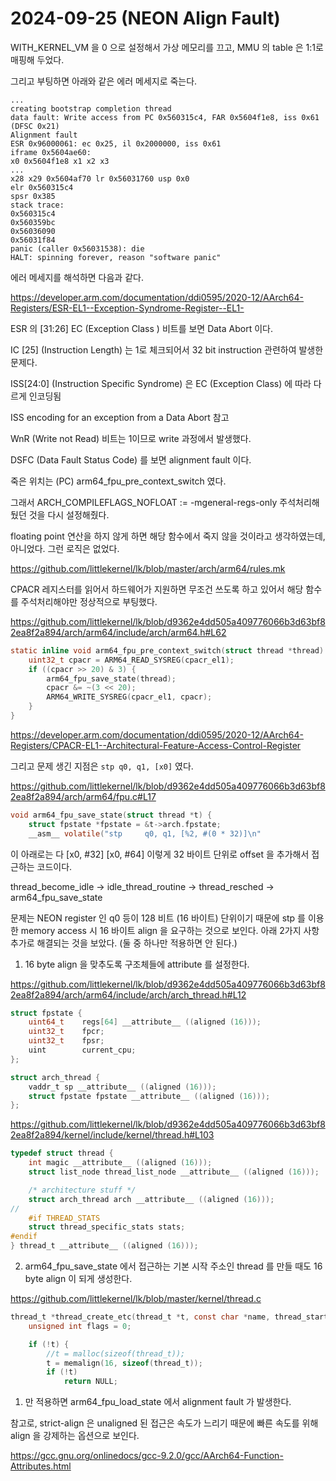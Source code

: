 # 2024-09-25 (NEON Align Fault)

WITH_KERNEL_VM 을 0 으로 설정해서 가상 메모리를 끄고, MMU 의 table 은 1:1로 매핑해 두었다.

그리고 부팅하면 아래와 같은 에러 메세지로 죽는다.

```text
...
creating bootstrap completion thread
data fault: Write access from PC 0x560315c4, FAR 0x5604f1e8, iss 0x61 (DFSC 0x21)
Alignment fault
ESR 0x96000061: ec 0x25, il 0x2000000, iss 0x61
iframe 0x5604ae60:
x0 0x5604f1e8 x1 x2 x3
...
x28 x29 0x5604af70 lr 0x56031760 usp 0x0
elr 0x560315c4
spsr 0x385
stack trace:
0x560315c4
0x560359bc
0x56036090
0x56031f84
panic (caller 0x56031538): die
HALT: spinning forever, reason "software panic"
```



에러 메세지를 해석하면 다음과 같다.

https://developer.arm.com/documentation/ddi0595/2020-12/AArch64-Registers/ESR-EL1--Exception-Syndrome-Register--EL1-

ESR 의 [31:26] EC (Exception Class ) 비트를 보면 Data Abort 이다.

IC [25] (Instruction Length) 는 1로 체크되어서 32 bit instruction 관련하여 발생한 문제다.

ISS[24:0] (Instruction Specific Syndrome) 은 EC (Exception Class) 에 따라 다르게 인코딩됨

ISS encoding for an exception from a Data Abort 참고

WnR (Write not Read) 비트는 1이므로 write 과정에서 발생했다.

DSFC (Data Fault Status Code) 를 보면 alignment fault 이다.



죽은 위치는 (PC) arm64_fpu_pre_context_switch 였다.

그래서 ARCH_COMPILEFLAGS_NOFLOAT := -mgeneral-regs-only 주석처리해뒀던 것을 다시 설정해줬다.

floating point 연산을 하지 않게 하면 해당 함수에서 죽지 않을 것이라고 생각하였는데, 아니었다. 그런 로직은 없었다.

https://github.com/littlekernel/lk/blob/master/arch/arm64/rules.mk

CPACR 레지스터를 읽어서 하드웨어가 지원하면 무조건 쓰도록 하고 있어서 해당 함수를 주석처리해야만 정상적으로 부팅했다.

https://github.com/littlekernel/lk/blob/d9362e4dd505a409776066b3d63bf82ea8f2a894/arch/arm64/include/arch/arm64.h#L62

```c
static inline void arm64_fpu_pre_context_switch(struct thread *thread) {
    uint32_t cpacr = ARM64_READ_SYSREG(cpacr_el1);
    if ((cpacr >> 20) & 3) {
        arm64_fpu_save_state(thread);
        cpacr &= ~(3 << 20);
        ARM64_WRITE_SYSREG(cpacr_el1, cpacr);
    }
}
```

https://developer.arm.com/documentation/ddi0595/2020-12/AArch64-Registers/CPACR-EL1--Architectural-Feature-Access-Control-Register



그리고 문제 생긴 지점은 `stp q0, q1, [x0]` 였다.

https://github.com/littlekernel/lk/blob/d9362e4dd505a409776066b3d63bf82ea8f2a894/arch/arm64/fpu.c#L17

```c
void arm64_fpu_save_state(struct thread *t) {
    struct fpstate *fpstate = &t->arch.fpstate;
    __asm__ volatile("stp     q0, q1, [%2, #(0 * 32)]\n"
```

이 아래로는 다 [x0, #32] [x0, #64] 이렇게 32 바이트 단위로 offset 을 추가해서 접근하는 코드이다.

thread_become_idle -> idle_thread_routine -> thread_resched -> arm64_fpu_save_state



문제는 NEON register 인 q0 등이 128 비트 (16 바이트) 단위이기 때문에 stp 를 이용한 memory access 시 16 바이트 align 을 요구하는 것으로 보인다. 아래 2가지 사항 추가로 해결되는 것을 보았다. (둘 중 하나만 적용하면 안 된다.)

1. 16 byte align 을 맞추도록 구조체들에 attribute 를 설정한다.

https://github.com/littlekernel/lk/blob/d9362e4dd505a409776066b3d63bf82ea8f2a894/arch/arm64/include/arch/arch_thread.h#L12

```c
struct fpstate {
    uint64_t    regs[64] __attribute__ ((aligned (16)));
    uint32_t    fpcr;
    uint32_t    fpsr;
    uint        current_cpu;
};

struct arch_thread {
    vaddr_t sp __attribute__ ((aligned (16)));
    struct fpstate fpstate __attribute__ ((aligned (16)));
};
```

https://github.com/littlekernel/lk/blob/d9362e4dd505a409776066b3d63bf82ea8f2a894/kernel/include/kernel/thread.h#L103

```c
typedef struct thread {
    int magic __attribute__ ((aligned (16)));
    struct list_node thread_list_node __attribute__ ((aligned (16)));

    /* architecture stuff */
    struct arch_thread arch __attribute__ ((aligned (16)));
//
    #if THREAD_STATS
    struct thread_specific_stats stats;
#endif
} thread_t __attribute__ ((aligned (16)));
```

2. arm64_fpu_save_state 에서 접근하는 기본 시작 주소인 thread 를 만들 때도 16 byte align 이 되게 생성한다. 

https://github.com/littlekernel/lk/blob/master/kernel/thread.c

```c
thread_t *thread_create_etc(thread_t *t, const char *name, thread_start_routine entry, void *arg, int priority, void *stack, size_t stack_size) {
    unsigned int flags = 0;

    if (!t) {
        //t = malloc(sizeof(thread_t));
        t = memalign(16, sizeof(thread_t));
        if (!t)
            return NULL;
```



1. 만 적용하면 arm64_fpu_load_state 에서 alignment fault 가 발생한다.

참고로, strict-align 은 unaligned 된 접근은 속도가 느리기 때문에 빠른 속도를 위해 align 을 강제하는 옵션으로 보인다.

https://gcc.gnu.org/onlinedocs/gcc-9.2.0/gcc/AArch64-Function-Attributes.html

